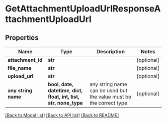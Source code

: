 # GetAttachmentUploadUrlResponseAttachmentUploadUrl


## Properties
Name | Type | Description | Notes
------------ | ------------- | ------------- | -------------
**attachment_id** | **str** |  | [optional] 
**file_name** | **str** |  | [optional] 
**upload_url** | **str** |  | [optional] 
**any string name** | **bool, date, datetime, dict, float, int, list, str, none_type** | any string name can be used but the value must be the correct type | [optional]

[[Back to Model list]](../README.md#documentation-for-models) [[Back to API list]](../README.md#documentation-for-api-endpoints) [[Back to README]](../README.md)


